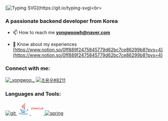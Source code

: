 [![Typing SVG](https://readme-typing-svg.demolab.com?font=Fira+Code&pause=1000&color=000000&repeat=false&width=435&height=50&lines=Hi%2C+I'm+YongWoo!)](https://git.io/typing-svg)<br>
<h3>A passionate backend developer from Korea</h3>

- 📫 How to reach me **yongwoowh@naver.com**

- 📄 Know about my experiences [https://www.notion.so/0ff889f2475845779d62bc7ce86299b8?pvs=4](https://www.notion.so/0ff889f2475845779d62bc7ce86299b8?pvs=4)

<h3 align="left">Connect with me:</h3>
<p align="left">
<a href="https://instagram.com/_yongwoo._" target="blank"><img align="center" src="https://raw.githubusercontent.com/rahuldkjain/github-profile-readme-generator/master/src/images/icons/Social/instagram.svg" alt="_yongwoo._" height="30" width="40" /></a>
<a href="https://discord.gg/조용우#8211" target="blank"><img align="center" src="https://raw.githubusercontent.com/rahuldkjain/github-profile-readme-generator/master/src/images/icons/Social/discord.svg" alt="조용우#8211" height="30" width="40" /></a>
</p>

<h3 align="left">Languages and Tools:</h3>
<p align="left"> <a href="https://git-scm.com/" target="_blank" rel="noreferrer"> <img src="https://www.vectorlogo.zone/logos/git-scm/git-scm-icon.svg" alt="git" width="40" height="40"/> </a> <a href="https://www.java.com" target="_blank" rel="noreferrer"> <img src="https://raw.githubusercontent.com/devicons/devicon/master/icons/java/java-original.svg" alt="java" width="40" height="40"/> </a> <a href="https://www.oracle.com/" target="_blank" rel="noreferrer"> <img src="https://raw.githubusercontent.com/devicons/devicon/master/icons/oracle/oracle-original.svg" alt="oracle" width="40" height="40"/> </a> <a href="https://spring.io/" target="_blank" rel="noreferrer"> <img src="https://www.vectorlogo.zone/logos/springio/springio-icon.svg" alt="spring" width="40" height="40"/> </a>
</p>
